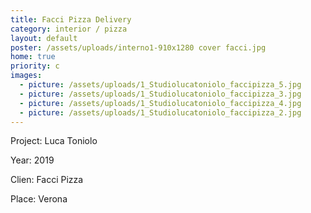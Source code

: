 ```yaml
---
title: Facci Pizza Delivery
category: interior / pizza
layout: default
poster: /assets/uploads/interno1-910x1280 cover facci.jpg
home: true
priority: c
images:
  - picture: /assets/uploads/1_Studiolucatoniolo_faccipizza_5.jpg
  - picture: /assets/uploads/1_Studiolucatoniolo_faccipizza_3.jpg
  - picture: /assets/uploads/1_Studiolucatoniolo_faccipizza_4.jpg
  - picture: /assets/uploads/1_Studiolucatoniolo_faccipizza_2.jpg
---
```

Project: Luca Toniolo

Year: 2019

Clien: Facci Pizza

Place: Verona



